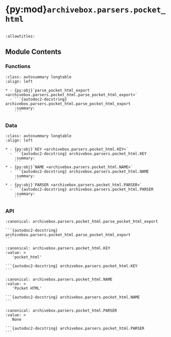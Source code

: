 # {py:mod}`archivebox.parsers.pocket_html`

```{py:module} archivebox.parsers.pocket_html
```

```{autodoc2-docstring} archivebox.parsers.pocket_html
:allowtitles:
```

## Module Contents

### Functions

````{list-table}
:class: autosummary longtable
:align: left

* - {py:obj}`parse_pocket_html_export <archivebox.parsers.pocket_html.parse_pocket_html_export>`
  - ```{autodoc2-docstring} archivebox.parsers.pocket_html.parse_pocket_html_export
    :summary:
    ```
````

### Data

````{list-table}
:class: autosummary longtable
:align: left

* - {py:obj}`KEY <archivebox.parsers.pocket_html.KEY>`
  - ```{autodoc2-docstring} archivebox.parsers.pocket_html.KEY
    :summary:
    ```
* - {py:obj}`NAME <archivebox.parsers.pocket_html.NAME>`
  - ```{autodoc2-docstring} archivebox.parsers.pocket_html.NAME
    :summary:
    ```
* - {py:obj}`PARSER <archivebox.parsers.pocket_html.PARSER>`
  - ```{autodoc2-docstring} archivebox.parsers.pocket_html.PARSER
    :summary:
    ```
````

### API

````{py:function} parse_pocket_html_export(html_file: typing.IO[str], **_kwargs) -> typing.Iterable[archivebox.index.schema.Link]
:canonical: archivebox.parsers.pocket_html.parse_pocket_html_export

```{autodoc2-docstring} archivebox.parsers.pocket_html.parse_pocket_html_export
```
````

````{py:data} KEY
:canonical: archivebox.parsers.pocket_html.KEY
:value: >
   'pocket_html'

```{autodoc2-docstring} archivebox.parsers.pocket_html.KEY
```

````

````{py:data} NAME
:canonical: archivebox.parsers.pocket_html.NAME
:value: >
   'Pocket HTML'

```{autodoc2-docstring} archivebox.parsers.pocket_html.NAME
```

````

````{py:data} PARSER
:canonical: archivebox.parsers.pocket_html.PARSER
:value: >
   None

```{autodoc2-docstring} archivebox.parsers.pocket_html.PARSER
```

````
